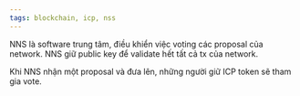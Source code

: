 ```yaml
---
tags: blockchain, icp, nss
---
```


NNS là software trung tâm, điều khiển việc voting các proposal của network.
NNS giữ public key để validate hết tất cả tx của network.

Khi NNS nhận một proposal và đưa lên, những người giữ ICP token sẽ tham gia vote.
